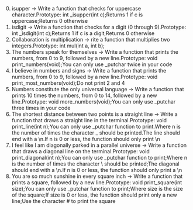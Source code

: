 0. isupper -> Write a function that checks for uppercase character.Prototype: int _isupper(int c);Returns 1 if c is uppercase;Returns 0 otherwise
1. isdigit -> Write a function that checks for a digit (0 through 9).Prototype: int _isdigit(int c);Returns 1 if c is a digit;Returns 0 otherwise
2. Collaboration is multiplication -> rite a function that multiplies two integers.Prototype: int mul(int a, int b);
3. The numbers speak for themselves -> Write a function that prints the numbers, from 0 to 9, followed by a new line.Prototype: void print_numbers(void);You can only use _putchar twice in your code
4. I believe in numbers and signs -> Write a function that prints the numbers, from 0 to 9, followed by a new line.Prototype: void print_most_numbers(void);Do not print 2 and 4
5. Numbers constitute the only universal language -> Write a function that prints 10 times the numbers, from 0 to 14, followed by a new line.Prototype: void more_numbers(void);You can only use _putchar three times in your code
6. The shortest distance between two points is a straight line -> Write a function that draws a straight line in the terminal.Prototype: void print_line(int n);You can only use _putchar function to print.Where n is the number of times the character _ should be printed.The line should end with a \n.If n is 0 or less, the function should only print \n
7. I feel like I am diagonally parked in a parallel universe -> Write a function that draws a diagonal line on the terminal.Prototype: void print_diagonal(int n);You can only use _putchar function to print;Where n is the number of times the character \ should be printed;The diagonal should end with a \n.If n is 0 or less, the function should only print a \n
8. You are so much sunshine in every square inch -> Write a function that prints a square, followed by a new line.Prototype: void print_square(int size);You can only use _putchar function to print;Where size is the size of the square;If size is 0 or less, the function should print only a new line;Use the character # to print the square
